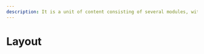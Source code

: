 ```yaml
---
description: It is a unit of content consisting of several modules, with this set of several modules being what the user sees in the app.
---
```


# Layout
